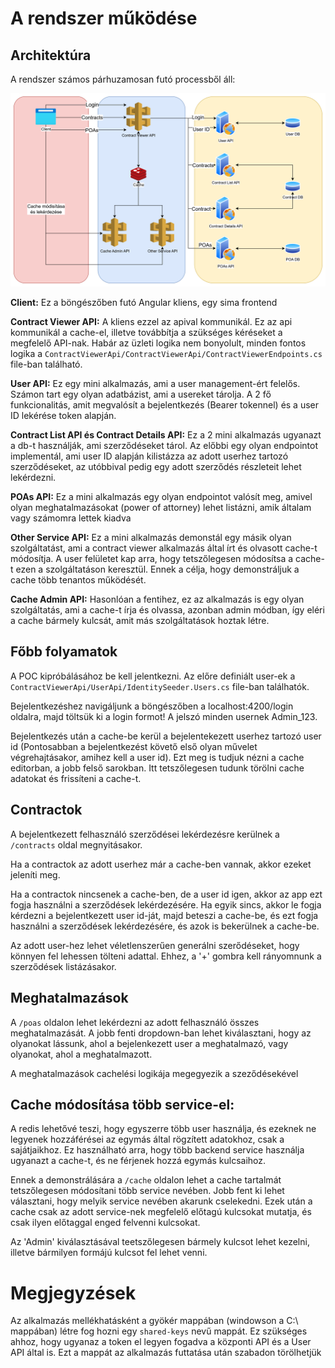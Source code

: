 # A rendszer működése
## Architektúra
A rendszer számos párhuzamosan futó processből áll:

![](ContractViewer.drawio.png)

**Client:** Ez a böngészőben futó Angular kliens, egy sima frontend

**Contract Viewer API:** A kliens ezzel az apival kommunikál. Ez az api kommunikál a cache-el, illetve továbbítja a szükséges kéréseket a megfelelő API-nak. Habár az üzleti logika nem bonyolult, minden fontos logika a `ContractViewerApi/ContractViewerApi/ContractViewerEndpoints.cs` file-ban található.

**User API:** Ez egy mini alkalmazás, ami a user management-ért felelős. Számon tart egy olyan adatbázist, ami a usereket tárolja. A 2 fő funkcionalitás, amit megvalósít a bejelentkezés (Bearer tokennel) és a user ID lekérése token alapján.

**Contract List API és Contract Details API:** Ez a 2 mini alkalmazás ugyanazt a db-t használják, ami szerződéseket tárol. Az előbbi egy olyan endpointot implementál, ami user ID alapján kilistázza az adott userhez tartozó szerződéseket, az utóbbival pedig egy adott szerződés részleteit lehet lekérdezni.

**POAs API:** Ez a mini alkalmazás egy olyan endpointot valósít meg, amivel olyan meghatalmazásokat (power of attorney) lehet listázni, amik általam vagy számomra lettek kiadva

**Other Service API:** Ez a mini alkalmazás demonstál egy másik olyan szolgáltatást, ami a contract viewer alkalmazás által írt és olvasott cache-t módosítja. A user felületet kap arra, hogy tetszőlegesen módosítsa a cache-t ezen a szolgáltatáson keresztül. Ennek a célja, hogy demonstráljuk a cache több tenantos működését.

**Cache Admin API:** Hasonlóan a fentihez, ez az alkalmazás is egy olyan szolgáltatás, ami a cache-t írja és olvassa, azonban admin módban, így eléri a cache bármely kulcsát, amit más szolgáltatások hoztak létre.

## Főbb folyamatok
A POC kipróbálásához be kell jelentkezni. Az előre definiált user-ek a `ContractViewerApi/UserApi/IdentitySeeder.Users.cs` file-ban találhatók. 

Bejelentkezéshez navigáljunk a böngészőben a localhost:4200/login oldalra, majd töltsük ki a login formot! A jelszó minden usernek Admin_123.

Bejelentkezés után a cache-be kerül a bejelentekezett userhez tartozó user id (Pontosabban a bejelentkezést követő első olyan művelet végrehajtásakor, amihez kell a user id). Ezt meg is tudjuk nézni a cache editorban, a jobb felső sarokban. Itt tetszőlegesen tudunk törölni cache adatokat és frissíteni a cache-t. 

## Contractok
A bejelentkezett felhasználó szerződései lekérdezésre kerülnek a `/contracts` oldal megnyitásakor. 

Ha a contractok az adott userhez már a cache-ben vannak, akkor ezeket jeleníti meg.

Ha a contractok nincsenek a cache-ben, de a user id igen, akkor az app ezt fogja használni a szerződések lekérdezésére. Ha egyik sincs, akkor le fogja kérdezni a bejelentkezett user id-ját, majd beteszi a cache-be, és ezt fogja használni a szerződések lekérdezésére, és azok is bekerülnek a cache-be. 

Az adott user-hez lehet véletlenszerűen generálni szerődéseket, hogy könnyen fel lehessen tölteni adattal. Ehhez, a '+' gombra kell rányomnunk a szerződések listázásakor.

## Meghatalmazások
A `/poas` oldalon lehet lekérdezni az adott felhasználó összes meghatalmazását. A jobb fenti dropdown-ban lehet kiválasztani, hogy az olyanokat lássunk, ahol a bejelenkezett user a meghatalmazó, vagy olyanokat, ahol a meghatalmazott. 

A meghatalmazások cachelési logikája megegyezik a szeződésekével

## Cache módosítása több service-el:
A redis lehetővé teszi, hogy egyszerre több user használja, és ezeknek ne legyenek hozzáférései az egymás által rögzített adatokhoz, csak a sajátjaikhoz. Ez használható arra, hogy több backend service használja ugyanazt a cache-t, és ne férjenek hozzá egymás kulcsaihoz.

Ennek a demonstrálására a `/cache` oldalon lehet a cache tartalmát tetszőlegesen módosítani több service nevében. Jobb fent ki lehet választani, hogy melyik service nevében akarunk cselekedni. Ezek után a cache csak az adott service-nek megfelelő előtagú kulcsokat mutatja, és csak ilyen előtaggal enged felvenni kulcsokat. 

Az 'Admin' kiválasztásával teetszőlegesen bármely kulcsot lehet kezelni, illetve bármilyen formájú kulcsot fel lehet venni.

# Megjegyzések
Az alkalmazás mellékhatásként a gyökér mappában (windowson a C:\ mappában) létre fog hozni egy `shared-keys` nevű mappát. Ez szükséges ahhoz, hogy ugyanaz a token el legyen fogadva a központi API és a User API által is. Ezt a mappát az alkalmazás futtatása után szabadon törölhetjük